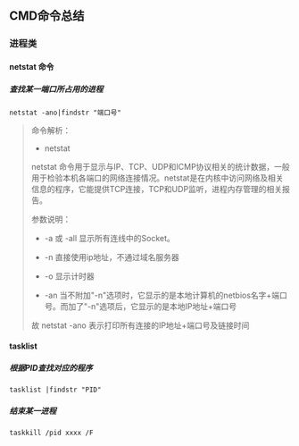 ## CMD命令总结

### 进程类

#### netstat 命令

##### 查找某一端口所占用的进程

```
netstat -ano|findstr "端口号"
```

>命令解析：
>
>- netstat 
>
>netstat 命令用于显示与IP、TCP、UDP和ICMP协议相关的统计数据，一般用于检验本机各端口的网络连接情况。netstat是在内核中访问网络及相关信息的程序，它能提供TCP连接，TCP和UDP监听，进程内存管理的相关报告。
>
>参数说明：
>
>- -a 或 -all 显示所有连线中的Socket。
>- -n 直接使用ip地址，不通过域名服务器
>- -o 显示计时器
>
>- -an 当不附加"-n"选项时，它显示的是本地计算机的netbios名字+端口号。而加了"-n"选项后，它显示的是本地IP地址+端口号
>
>故 netstat -ano 表示打印所有连接的IP地址+端口号及链接时间



#### tasklist

##### 根据PID查找对应的程序

```
tasklist |findstr "PID"
```

##### 结束某一进程

```
taskkill /pid xxxx /F
```



